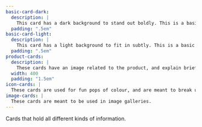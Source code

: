 ```yaml
---
basic-card-dark:
  description: |
    This card has a dark background to stand out boldly. This is a basic card to hold short bits of information, with up to 4 links.
  padding: ".5em"
basic-card-light:
  description: |
    This card has a light background to fit in subtly. This is a basic card to hold short bits of information, with up to 4 links.
  padding: ".5em"
product-cards:
  description: |
    These cards have an image related to the product, and explain briefly what the product is. The image and sizes link to the product page.
  width: 400
  padding: "1.5em"
icon-cards: |
  These cards are used for fun pops of colour, and are meant to break up the typical image banners.
image-cards: |
  These cards are meant to be used in image galleries.
---
```

Cards that hold all different kinds of information.
